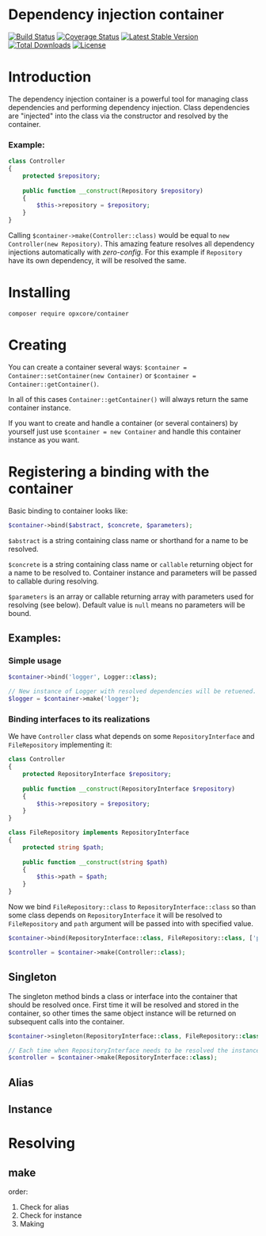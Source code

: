 # Dependency injection container

[![Build Status](https://www.travis-ci.com/opxcore/container.svg?branch=master)](https://www.travis-ci.com/opxcore/container)
[![Coverage Status](https://coveralls.io/repos/github/opxcore/container/badge.svg?branch=master)](https://coveralls.io/github/opxcore/container?branch=master)
[![Latest Stable Version](https://poser.pugx.org/opxcore/container/v/stable)](https://packagist.org/packages/opxcore/container)
[![Total Downloads](https://poser.pugx.org/opxcore/container/downloads)](https://packagist.org/packages/opxcore/container)
[![License](https://poser.pugx.org/opxcore/container/license)](https://packagist.org/packages/opxcore/container)

# Introduction

The dependency injection container is a powerful tool for managing class dependencies and performing dependency
injection. Class dependencies are "injected" into the class via the constructor and resolved by the container.

### Example:

```php
class Controller
{
    protected $repository;
    
    public function __construct(Repository $repository)
    {
        $this->repository = $repository;
    }
}
```

Calling `$container->make(Controller::class)` would be equal to `new Controller(new Repository)`. This amazing feature
resolves all dependency injections automatically with _zero-config_. For this example if
`Repository` have its own dependency, it will be resolved the same.

# Installing

`composer require opxcore/container`

# Creating

You can create a container several ways:
`$container = Container::setContainer(new Container)` or
`$container = Container::getContainer()`.

In all of this cases `Container::getContainer()` will always return the same container instance.

If you want to create and handle a container (or several containers) by yourself just use `$container = new Container`
and handle this container instance as you want.

# Registering a binding with the container

Basic binding to container looks like:

```php
$container->bind($abstract, $concrete, $parameters);
```

`$abstract` is a string containing class name or shorthand for a name to be resolved.

`$concrete` is a string containing class name or `callable` returning object for a name to be resolved to. Container
instance and parameters will be passed to callable during resolving.

`$parameters` is an array or callable returning array with parameters used for resolving (see below). Default 
value is `null` means no parameters will be bound.

## Examples:
### Simple usage
```php
$container->bind('logger', Logger::class);

// New instance of Logger with resolved dependencies will be retuened.
$logger = $container->make('logger');
```
### Binding interfaces to its realizations
We have `Controller` class what depends on some `RepositoryInterface` and `FileRepository` implementing it:
```php
class Controller
{
    protected RepositoryInterface $repository;
    
    public function __construct(RepositoryInterface $repository)
    {
        $this->repository = $repository;
    }
}
```
```php
class FileRepository implements RepositoryInterface
{
    protected string $path;
    
    public function __construct(string $path)
    {
        $this->path = $path;
    }
}
```
Now we bind `FileRepository::class` to `RepositoryInterface::class` so than some class depends on `RepositoryInterface`
it will be resolved to `FileRepository` and `path` argument will be passed into with specified value.
```php
$container->bind(RepositoryInterface::class, FileRepository::class, ['path'=>'/data/storage']);

$controller = $container->make(Controller::class);
```

## Singleton
The singleton method binds a class or interface into the container that should be resolved once. First time it
will be resolved and stored in the container, so other times the same object instance will be returned 
on subsequent calls into the container.
```php
$container->singleton(RepositoryInterface::class, FileRepository::class, ['path'=>'/data/storage']);

// Each time when RepositoryInterface needs to be resolved the instance of FileRepository will be given.
$controller = $container->make(RepositoryInterface::class);
```

## Alias

## Instance

# Resolving

## make

order:

1. Check for alias
2. Check for instance
3. Making